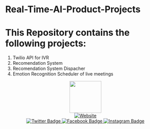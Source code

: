 # Real-Time-AI-Product-Projects 

# This Repository contains the following projects:

1. Twilio API for IVR
2. Recomendation System
3. Recomendation System Dispacher
4. Emotion  Recognition Scheduler of live meetings

<div id="header" align="center">
  <img src="https://media.giphy.com/media/M9gbBd9nbDrOTu1Mqx/giphy.gif" width="100"/>

  <div id="Websites">
    <a href="https:www.rstiwari.com">
    <img alt="Website" src="https://img.shields.io/website" alt="Website" />
  </a>

  </div>

 <div id="badges">
    
  <a href="https://www.linkedin.com/in/ravishekhartiwari">
   <i class="fa fa-twitter" aria-hidden="true"></i>
  </a>
  <a href="https://twitter.com/tiwari11rst">
    <img src="https://img.shields.io/twitter/follow/your_twitter_handle?style=social" alt="Twitter Badge"/>
  </a>
  <a href="https://twitter.com/tiwari11rst">
    <img src="https://img.shields.io/facebook/follow/your_facebook_page?style=social" alt="Facebook Badge"/>
  </a>
  <a href="https://twitter.com/tiwari11rst">
    <img src="https://img.shields.io/instagram/follow/your_instagram_profile?style=social" alt="Instagram Badge"/>
  </a>
  
 </div>


